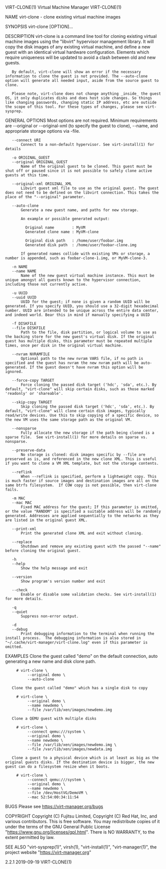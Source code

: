 VIRT-CLONE(1)                                                                                                                                   Virtual Machine Manager                                                                                                                                   VIRT-CLONE(1)

NAME
       virt-clone - clone existing virtual machine images

SYNOPSIS
       virt-clone [OPTION]...

DESCRIPTION
       virt-clone is a command line tool for cloning existing virtual machine images using the "libvirt" hypervisor management library. It will copy the disk images of any existing virtual machine, and define a new guest with an identical virtual hardware configuration. Elements which require uniqueness will
       be updated to avoid a clash between old and new guests.

       By default, virt-clone will show an error if the necessary information to clone the guest is not provided. The --auto-clone option will generate all needed input, aside from the source guest to clone.

       Please note, virt-clone does not change anything _inside_ the guest OS, it only duplicates disks and does host side changes. So things like changing passwords, changing static IP address, etc are outside the scope of this tool. For these types of changes, please see virt-sysprep.

GENERAL OPTIONS
       Most options are not required. Minimum requirements are --original or --original-xml (to specify the guest to clone), --name, and appropriate storage options via -file.

       --connect URI
           Connect to a non-default hypervisor. See virt-install(1) for details

       -o ORIGINAL_GUEST
       --original ORIGINAL_GUEST
           Name of the original guest to be cloned. This guest must be shut off or paused since it is not possible to safely clone active guests at this time.

       --original-xml ORIGINAL_XML
           Libvirt guest xml file to use as the original guest. The guest does not need to be defined on the libvirt connection. This takes the place of the "--original" parameter.

       --auto-clone
           Generate a new guest name, and paths for new storage.

           An example or possible generated output:

             Original name        : MyVM
             Generated clone name : MyVM-clone

             Original disk path   : /home/user/foobar.img
             Generated disk path  : /home/user/foobar-clone.img

           If generated names collide with existing VMs or storage, a number is appended, such as foobar-clone-1.img, or MyVM-clone-3.

       -n NAME
       --name NAME
           Name of the new guest virtual machine instance. This must be unique amongst all guests known to the hypervisor connection, including those not currently active.

       -u UUID
       --uuid UUID
           UUID for the guest; if none is given a random UUID will be generated. If you specify UUID, you should use a 32-digit hexadecimal number. UUID are intended to be unique across the entire data center, and indeed world. Bear this in mind if manually specifying a UUID

       -f DISKFILE
       --file DISKFILE
           Path to the file, disk partition, or logical volume to use as the backing store for the new guest's virtual disk. If the original guest has multiple disks, this parameter must be repeated multiple times, once per disk in the original virtual machine.

       --nvram NVRAMFILE
           Optional path to the new nvram VARS file, if no path is specified and the guest has nvram the new nvram path will be auto-generated. If the guest doesn't have nvram this option will be ignored.

       --force-copy TARGET
           Force cloning the passed disk target ('hdc', 'sda', etc.). By default, "virt-clone" will skip certain disks, such as those marked 'readonly' or 'shareable'.

       --skip-copy TARGET
           Skip cloning the passed disk target ('hdc', 'sda', etc.). By default, "virt-clone" will clone certain disk images, typically read/write devices. Use this to skip copying of a specific device, so the new VM uses the same storage path as the original VM.

       --nonsparse
           Fully allocate the new storage if the path being cloned is a sparse file.  See virt-install(1) for more details on sparse vs. nonsparse.

       --preserve-data
           No storage is cloned: disk images specific by --file are preserved as is, and referenced in the new clone XML. This is useful if you want to clone a VM XML template, but not the storage contents.

       --reflink
           When --reflink is specified, perform a lightweight copy. This is much faster if source images and destination images are all on the same btrfs filesystem.  If COW copy is not possible, then virt-clone fails.

       -m MAC
       --mac MAC
           Fixed MAC address for the guest; If this parameter is omitted, or the value "RANDOM" is specified a suitable address will be randomly generated. Addresses are applied sequentially to the networks as they are listed in the original guest XML.

       --print-xml
           Print the generated clone XML and exit without cloning.

       --replace
           Shutdown and remove any existing guest with the passed "--name" before cloning the original guest.

       -h
       --help
           Show the help message and exit

       --version
           Show program's version number and exit

       --check
           Enable or disable some validation checks. See virt-install(1) for more details.

       -q
       --quiet
           Suppress non-error output.

       -d
       --debug
           Print debugging information to the terminal when running the install process.  The debugging information is also stored in "~/.cache/virt-manager/virt-clone.log" even if this parameter is omitted.

EXAMPLES
       Clone the guest called "demo" on the default connection, auto generating a new name and disk clone path.

         # virt-clone \
              --original demo \
              --auto-clone

       Clone the guest called "demo" which has a single disk to copy

         # virt-clone \
              --original demo \
              --name newdemo \
              --file /var/lib/xen/images/newdemo.img

       Clone a QEMU guest with multiple disks

         # virt-clone \
              --connect qemu:///system \
              --original demo \
              --name newdemo \
              --file /var/lib/xen/images/newdemo.img \
              --file /var/lib/xen/images/newdata.img

       Clone a guest to a physical device which is at least as big as the original guests disks. If the destination device is bigger, the new guest can do a filesystem resize when it boots.

         # virt-clone \
              --connect qemu:///system \
              --original demo \
              --name newdemo \
              --file /dev/HostVG/DemoVM \
              --mac 52:54:00:34:11:54

BUGS
       Please see <https://virt-manager.org/bugs>

COPYRIGHT
       Copyright (C) Fujitsu Limited, Copyright (C) Red Hat, Inc, and various contributors.  This is free software. You may redistribute copies of it under the terms of the GNU General Public License "https://www.gnu.org/licenses/gpl.html".  There is NO WARRANTY, to the extent permitted by law.

SEE ALSO
       "virt-sysprep(1)", virsh(1), "virt-install(1)", "virt-manager(1)", the project website "https://virt-manager.org"

2.2.1                                                                                                                                                  2019-09-19                                                                                                                                         VIRT-CLONE(1)
